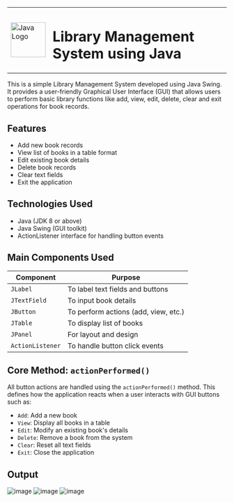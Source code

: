 <table>
  <tr>
    <td><img src="https://upload.wikimedia.org/wikipedia/en/3/30/Java_programming_language_logo.svg" alt="Java Logo" height="80"/></td>
    <td><h1>Library Management System using Java</h1></td>
  </tr>
</table>

This is a simple Library Management System developed using Java Swing. It provides a user-friendly Graphical User Interface (GUI) that allows users to perform basic library functions like add, view, edit, delete, clear and exit operations for book records.

## Features

- Add new book records
- View list of books in a table format
- Edit existing book details
- Delete book records
- Clear text fields
- Exit the application

## Technologies Used

- Java (JDK 8 or above)
- Java Swing (GUI toolkit)
- ActionListener interface for handling button events

## Main Components Used

| Component      | Purpose                              |
|----------------|--------------------------------------|
| `JLabel`       | To label text fields and buttons     |
| `JTextField`   | To input book details                |
| `JButton`      | To perform actions (add, view, etc.) |
| `JTable`       | To display list of books             |
| `JPanel`       | For layout and design                |
| `ActionListener` | To handle button click events      |

## Core Method: `actionPerformed()`

All button actions are handled using the `actionPerformed()` method. This defines how the application reacts when a user interacts with GUI buttons such as:

- `Add`: Add a new book
- `View`: Display all books in a table
- `Edit`: Modify an existing book's details
- `Delete`: Remove a book from the system
- `Clear`: Reset all text fields
- `Exit`: Close the application

## Output

![image](https://github.com/user-attachments/assets/afc9df7b-9e4b-4996-be9a-91b5c33c2099)
![image](https://github.com/user-attachments/assets/6c1e3d72-2ac2-4543-90a9-c5efa99cc954)
![image](https://github.com/user-attachments/assets/a73c2288-2624-4e4d-a006-d121bfb15a84)








